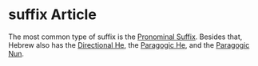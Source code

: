 # suffix Article
The most common type of suffix is the [Pronominal Suffix](https://git.door43.org/Door43/en-uhg/src/master/content/suffix_pronominal/02.md). Besides that, Hebrew also has the [Directional He](https://git.door43.org/Door43/en-uhg/src/master/content/suffix_directional_he/02.md), the [Paragogic He](https://git.door43.org/Door43/en-uhg/src/master/content/suffix_paragogic_he/02.md), and the [Paragogic Nun](https://git.door43.org/Door43/en-uhg/src/master/content/suffix_paragogic_nun/02.md).